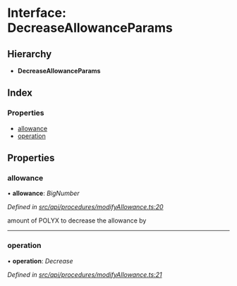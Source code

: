 # Interface: DecreaseAllowanceParams

## Hierarchy

* **DecreaseAllowanceParams**

## Index

### Properties

* [allowance](decreaseallowanceparams.md#allowance)
* [operation](decreaseallowanceparams.md#operation)

## Properties

###  allowance

• **allowance**: *BigNumber*

*Defined in [src/api/procedures/modifyAllowance.ts:20](https://github.com/PolymeshAssociation/polymesh-sdk/blob/46845947/src/api/procedures/modifyAllowance.ts#L20)*

amount of POLYX to decrease the allowance by

___

###  operation

• **operation**: *Decrease*

*Defined in [src/api/procedures/modifyAllowance.ts:21](https://github.com/PolymeshAssociation/polymesh-sdk/blob/46845947/src/api/procedures/modifyAllowance.ts#L21)*
